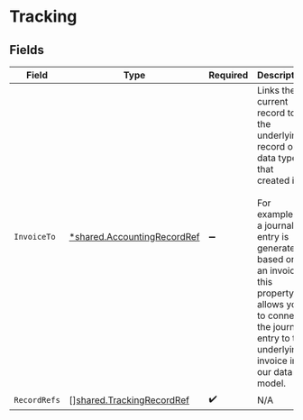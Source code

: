 # Tracking


## Fields

| Field                                                                                                                                                                                                                                                   | Type                                                                                                                                                                                                                                                    | Required                                                                                                                                                                                                                                                | Description                                                                                                                                                                                                                                             |
| ------------------------------------------------------------------------------------------------------------------------------------------------------------------------------------------------------------------------------------------------------- | ------------------------------------------------------------------------------------------------------------------------------------------------------------------------------------------------------------------------------------------------------- | ------------------------------------------------------------------------------------------------------------------------------------------------------------------------------------------------------------------------------------------------------- | ------------------------------------------------------------------------------------------------------------------------------------------------------------------------------------------------------------------------------------------------------- |
| `InvoiceTo`                                                                                                                                                                                                                                             | [*shared.AccountingRecordRef](../../../pkg/models/shared/accountingrecordref.md)                                                                                                                                                                        | :heavy_minus_sign:                                                                                                                                                                                                                                      | Links the current record to the underlying record or data type that created it. <br/><br/>For example, if a journal entry is generated based on an invoice, this property allows you to connect the journal entry to the underlying invoice in our data model.  |
| `RecordRefs`                                                                                                                                                                                                                                            | [][shared.TrackingRecordRef](../../../pkg/models/shared/trackingrecordref.md)                                                                                                                                                                           | :heavy_check_mark:                                                                                                                                                                                                                                      | N/A                                                                                                                                                                                                                                                     |
